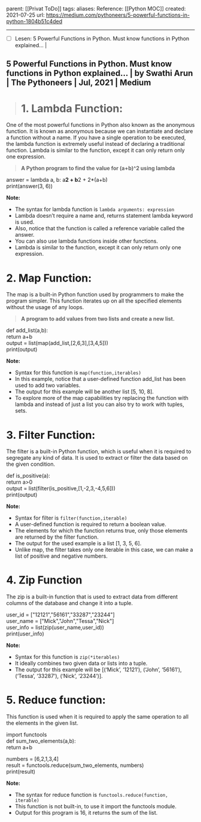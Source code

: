 parent: [[Privat ToDo]]
tags:
aliases: 
Reference: [[Python MOC]]
created: 2021-07-25
url: https://medium.com/pythoneers/5-powerful-functions-in-python-1804b51c4ded

---

- [ ] Lesen: 5 Powerful Functions in Python. Must know functions in Python explained… |

## 5 Powerful Functions in Python. Must know functions in Python explained… | by Swathi Arun | The Pythoneers | Jul, 2021 | Medium
> # 1. Lambda Function:

One of the most powerful functions in Python also known as the anonymous function. It is known as anonymous because we can instantiate and declare a function without a name. If you have a single operation to be executed, the lambda function is extremely useful instead of declaring a traditional function. Lambda is similar to the function, except it can only return only one expression.

> **A Python program to find the value for (a+b)^2 using lambda**

answer = lambda a, b: a**2 + b**2 + 2*(a+b)  
print(answer(3, 6))

**Note:**

-   The syntax for lambda function is `lambda arguments: expression`
-   Lambda doesn’t require a name and, returns statement lambda keyword is used.
-   Also, notice that the function is called a reference variable called the answer.
-   You can also use lambda functions inside other functions.
-   Lambda is similar to the function, except it can only return only one expression.

# 2. Map Function:

The map is a built-in Python function used by programmers to make the program simpler. This function iterates up on all the specified elements without the usage of any loops.

> **A program to add values from two lists and create a new list.**

def add_list(a,b):  
    return a+b  
output = list(map(add_list,[2,6,3],[3,4,5]))  
print(output)

**Note:**

-   Syntax for this function is `map(function,iterables)`
-   In this example, notice that a user-defined function add_list has been used to add two variables.
-   The output for this example will be another list [5, 10, 8].
-   To explore more of the map capabilities try replacing the function with lambda and instead of just a list you can also try to work with tuples, sets.

# 3. Filter Function:

The filter is a built-in Python function, which is useful when it is required to segregate any kind of data. It is used to extract or filter the data based on the given condition.

def is_positive(a):  
    return a>0  
output = list(filter(is_positive,[1,-2,3,-4,5,6]))  
print(output)

**Note:**

-   Syntax for filter is `filter(function,iterable)`
-   A user-defined function is required to return a boolean value.
-   The elements for which the function returns true, only those elements are returned by the filter function.
-   The output for the used example is a list [1, 3, 5, 6].
-   Unlike map, the filter takes only one iterable in this case, we can make a list of positive and negative numbers.

# 4. Zip Function

The zip is a built-in function that is used to extract data from different columns of the database and change it into a tuple.

user_id = ["12121","56161","33287","23244"]  
user_name = ["Mick","John","Tessa","Nick"]  
user_info = list(zip(user_name,user_id))  
print(user_info)

**Note:**

-   Syntax for this function is `zip(*iterables)`
-   It ideally combines two given data or lists into a tuple.
-   The output for this example will be [(‘Mick’, ‘12121’), (‘John’, ‘56161’), (‘Tessa’, ‘33287’), (‘Nick’, ‘23244’)].

# 5. Reduce function:

This function is used when it is required to apply the same operation to all the elements in the given list.

import functools  
def sum_two_elements(a,b):  
    return a+b  
  
numbers = [6,2,1,3,4]  
result = functools.reduce(sum_two_elements, numbers)  
print(result)

**Note:**

-   The syntax for reduce function is `functools.reduce(function, iterable)`
-   This function is not built-in, to use it import the functools module.
-   Output for this program is 16, it returns the sum of the list.